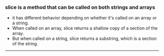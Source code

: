 ### slice is a method that can be called on both strings and arrays 
- it has different behavior depending on whether it's called on an array or a string.
- When called on an array, slice returns a shallow copy of a section of the array.
- But when called on a string, slice returns a substring, which is a section of the string. 
---
